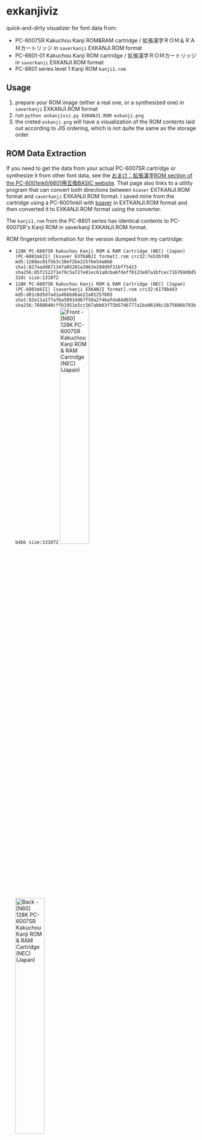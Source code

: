 # exkanjiviz
quick-and-dirty visualizer for font data from:
- PC-6007SR Kakuchou Kanji ROM&RAM cartridge / 拡張漢字ＲＯＭ＆ＲＡＭカートリッジ in `saverkanji` EXKANJI.ROM format
- PC-6601-01 Kakuchou Kanji ROM cartridge / 拡張漢字ＲＯＭカートリッジ in `saverkanji` EXKANJI.ROM format
- PC-8801 series level 1 Kanji ROM `kanji1.rom`

## Usage
1. prepare your ROM image (either a real one, or a synthesized one) in `saverkanji` EXKANJI.ROM format
2. run `python exkanjiviz.py EXKANJI.ROM exkanji.png`
3. the creted `exkanji.png` will have a visualization of the ROM contents laid out according to JIS ordering, which is not quite the same as the storage order

## ROM Data Extraction
If you need to get the data from your actual PC-6007SR cartridge or synthesize it from other font data, see the [おまけ：拡張漢字ROM
 section of the PC-6001mkII/6601用互換BASIC website](http://000.la.coocan.jp/p6/basic66.html#:~:text=%E5%A4%89%E6%8F%9B%E3%81%97%E3%81%9F%E4%BE%8B-,%E3%81%8A%E3%81%BE%E3%81%91%EF%BC%9A%E6%8B%A1%E5%BC%B5%E6%BC%A2%E5%AD%97ROM,-%E3%82%A8%E3%83%9F%E3%83%A5%E3%83%AC%E3%83%BC%E3%82%BF%E3%81%A7%E3%81%AE). That page also links to a utility program that can convert both directions between `ksaver` EXTKANJI.ROM format and `saverkanji` EXKANJI.ROM format. I saved mine from the cartridge using a PC-6001mkII with [ksaver](https://web.archive.org/web/20071223192215/http://www.kisweb.ne.jp/personal/windy/pc6001/p6soft.html#ksaver) in EXTKANJI.ROM format and then converted it to EXKANJI.ROM format using the converter.

The `kanji1.rom` from the PC-8801 series has identical contents to PC-6007SR's Kanji ROM in saverkanji EXKANJI.ROM format.

ROM fingerprint information for the version dumped from my cartridge:

- `128K PC-6007SR Kakuchou Kanji ROM & RAM Cartridge (NEC) (Japan) (PC-6001mkII) [ksaver EXTKANJI format].rom crc32:7e53b7d8 md5:1268ac01f5b3c38ef2be22576e54a6b6 sha1:827aadd671347a05281a3863e20dd9f31bff5423 sha256:85f212271e79c5a727e81ec61a8cba6fdeff0123e07a1bfcec71b769d8d532dc size:131072`
- `128K PC-6007SR Kakuchou Kanji ROM & RAM Cartridge (NEC) (Japan) (PC-6001mkII) [saverkanji EXKANJI format].rom crc32:6178bd43 md5:d81c6d5d7ad1a4bbbd6ae22a01257603 sha1:82e11a177af6a5091dd67f50a2f4bafda84d6556 sha256:7608040cffb1951e5cc567abb63f75b5746777a1ba96196c1b75606b793bb4bb size:131072`
<img width="40%" alt="Front - [N60] 128K PC-6007SR Kakuchou Kanji ROM & RAM Cartridge (NEC) (Japan)" src="https://github.com/user-attachments/assets/410fa46d-4063-4328-91a1-74a89bf85569" /><img width="40%" alt="Back - [N60] 128K PC-6007SR Kakuchou Kanji ROM & RAM Cartridge (NEC) (Japan)" src="https://github.com/user-attachments/assets/29aa6621-edea-44e7-a241-475a20d6fa3f" />

## Example of the Visualization
Visualization of the contents of my PC-6007SR Kakuchou Kanji ROM & RAM Cartridge
<img width="4352" height="816" alt="image" src="https://github.com/user-attachments/assets/483740eb-65ea-4c14-82cd-d18ba5c1811d" />
